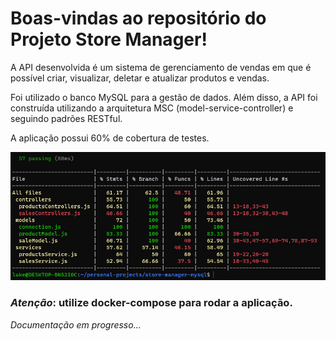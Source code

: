 # Boas-vindas ao repositório do Projeto Store Manager!

A API desenvolvida é um sistema de gerenciamento de vendas em que é possível criar, visualizar, deletar e atualizar produtos e vendas.

Foi utilizado o banco MySQL para a gestão de dados. Além disso, a API foi construída utilizando a arquitetura MSC (model-service-controller) e seguindo padrões RESTful.

A aplicação possui 60% de cobertura de testes.

![alt text](./public/test-coverage.jpeg)

### **_Atenção_**: utilize docker-compose para rodar a aplicação.

_Documentação em progresso..._
